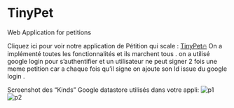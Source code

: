 # TinyPet
Web Application for petitions


Cliquez ici pour voir notre application de Pétition qui scale : [TinyPet🔥](https://tinypet-404621.nw.r.appspot.com/) 
On a implémenté toutes les fonctionnalités et ils marchent tous . on a utilisé google login pour s’authentifier et un utilisateur ne peut signer 2 fois une meme petition car a chaque fois qu’il signe on ajoute son Id issue du google login .

Screenshot des “Kinds” Google datastore utilisés dans votre appli:
![p1](https://github.com/LahadMbacke/TinyPet/assets/65819698/cc4723ee-d4d2-4510-8abc-9a6413ebe949)
![p2](https://github.com/LahadMbacke/TinyPet/assets/65819698/2bf2359f-edc9-45bd-8528-75a853577c22)

